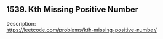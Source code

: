 ## 1539. Kth Missing Positive Number

Description:  
https://leetcode.com/problems/kth-missing-positive-number/